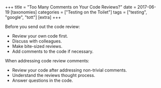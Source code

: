+++
title = "Too Many Comments on Your Code Reviews?"
date = 2017-06-19
[taxonomies]
categories = ["Testing on the Toilet"]
tags = ["testing", "google", "tott"]
[extra]
+++

Before you send out the code review:

- Review your own code first.
- Discuss with colleagues.
- Make bite-sized reviews.
- Add comments to the code if necessary.

When addressing code review comments:

- Review your code after addressing non-trivial comments.
- Understand the reviews thought process.
- Answer questions in the code.